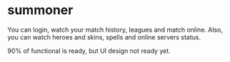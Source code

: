 # summoner

You can login, watch your match history, leagues and match online.
Also, you can watch heroes and skins, spells and online servers status.

90% of functional is ready, but UI design not ready yet.
